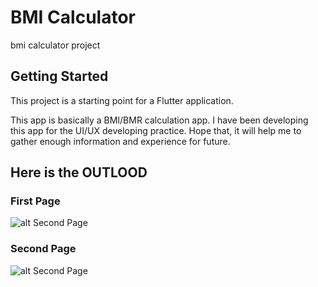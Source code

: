 # BMI Calculator

bmi calculator project

## Getting Started

This project is a starting point for a Flutter application.

This app is basically a BMI/BMR calculation app. I have been developing this app for the UI/UX developing practice. Hope that, it will help me to gather enough information and experience for future.

## Here is the OUTLOOD
### First Page
![alt Second Page](https://i.ibb.co/tJCRkCd/Screenshot-20211204-203928.jpg)

### Second Page
![alt Second Page](https://i.ibb.co/x2Nx9kX/Screenshot-2021-1204-204013.jpg)

